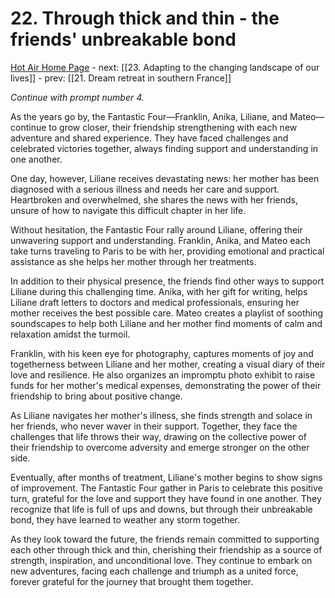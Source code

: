 # 22. Through thick and thin - the friends' unbreakable bond

[Hot Air Home Page](https://hotair.peterkaminski.wiki/) - next: [[23. Adapting to the changing landscape of our lives]] - prev: [[21. Dream retreat in southern France]]

_Continue with prompt number 4._

As the years go by, the Fantastic Four—Franklin, Anika, Liliane, and Mateo—continue to grow closer, their friendship strengthening with each new adventure and shared experience. They have faced challenges and celebrated victories together, always finding support and understanding in one another.

One day, however, Liliane receives devastating news: her mother has been diagnosed with a serious illness and needs her care and support. Heartbroken and overwhelmed, she shares the news with her friends, unsure of how to navigate this difficult chapter in her life.

Without hesitation, the Fantastic Four rally around Liliane, offering their unwavering support and understanding. Franklin, Anika, and Mateo each take turns traveling to Paris to be with her, providing emotional and practical assistance as she helps her mother through her treatments.

In addition to their physical presence, the friends find other ways to support Liliane during this challenging time. Anika, with her gift for writing, helps Liliane draft letters to doctors and medical professionals, ensuring her mother receives the best possible care. Mateo creates a playlist of soothing soundscapes to help both Liliane and her mother find moments of calm and relaxation amidst the turmoil.

Franklin, with his keen eye for photography, captures moments of joy and togetherness between Liliane and her mother, creating a visual diary of their love and resilience. He also organizes an impromptu photo exhibit to raise funds for her mother's medical expenses, demonstrating the power of their friendship to bring about positive change.

As Liliane navigates her mother's illness, she finds strength and solace in her friends, who never waver in their support. Together, they face the challenges that life throws their way, drawing on the collective power of their friendship to overcome adversity and emerge stronger on the other side.

Eventually, after months of treatment, Liliane's mother begins to show signs of improvement. The Fantastic Four gather in Paris to celebrate this positive turn, grateful for the love and support they have found in one another. They recognize that life is full of ups and downs, but through their unbreakable bond, they have learned to weather any storm together.

As they look toward the future, the friends remain committed to supporting each other through thick and thin, cherishing their friendship as a source of strength, inspiration, and unconditional love. They continue to embark on new adventures, facing each challenge and triumph as a united force, forever grateful for the journey that brought them together.


